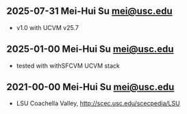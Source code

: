 ## 2025-07-31 Mei-Hui Su <mei@usc.edu>
* v1.0 with UCVM v25.7

## 2025-01-00 Mei-Hui Su <mei@usc.edu>
* tested with withSFCVM UCVM stack

## 2021-00-00 Mei-Hui Su <mei@usc.edu>
* LSU Coachella Valley, http://scec.usc.edu/scecpedia/LSU

